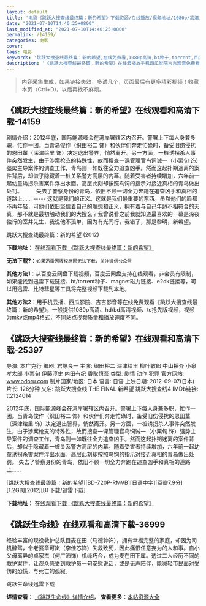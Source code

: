 ```yaml
---
layout: default
title: '电影《跳跃大搜查线最终篇：新的希望》下载资源/在线播放/视频地址/1080p/高清/蓝光'
date: "2021-07-10T14:40:25+0800"
last_modified_at: "2021-07-10T14:40:25+0800"
permalink: /14159/
categories: 电影
cover:
tags: 电影
keywords: '跳跃大搜查线最终篇：新的希望,在线免费看,1080p高清,bt种子,torrent,百度云盘,magnet,磁力链,迅雷下载资源'
description: '《跳跃大搜查线最终篇：新的希望》在线云播放手机西瓜影院吉吉影音免费看，1080p高清bd/hd未删减完整版和tc抢先枪版，mkv/mp4格式，附带bt/torrent种子、magnet/磁力链、百度云盘、网盘资源迅雷下载链接'
---
```


>内容采集生成，如果链接失效，多试几个，页面最后有更多精彩视频！收藏本页（Ctrl+D)，以后再找不麻烦。


## 《跳跃大搜查线最终篇：新的希望》在线观看和高清下载-14159

剧情介绍：2012年底，国际能源峰会在湾岸署辖区内召开。警署上下每人身兼多职，忙作一团。当青岛俊作（织田裕二 饰）和伙伴们奔走忙碌时，备受旧伤侵扰的恩田蓳（深津绘里 饰）决定退出警界，悄然离开。另一方面，一桩诱拐杀人事件突然发生，由于涉案枪支的特殊性，故而搜查一课管理官鸟饲诚一（小栗旬 饰）强势主导案件的调查工作，青岛则一如既往全力追查凶手。然而这起扑朔迷离的案件背后，却似乎隐藏着一桩关系警方高层的内幕。随着受害者持续增加，六年前一起幼童诱拐杀害案件浮出水面。高层此刻却按照鸟饲的指示对接近真相的青岛做出处罚。  　　失去了警察身份的青岛，依旧不顾一切全力奔跑在追查凶手和真相的道路上…… ----- 这就是我们的正义。这就是我们最重要的东西。虽然他们的脸都不再年轻，可他们依旧坚信着自己的理想和正义，拥有着与自己年龄不相符合的天真，那不就是最初触动我们的大搜么？我曾说看之前我就知道最喜欢的一幕是深夜独行的室井先生，我说他不孤单，因为有光同行，我错了，那是黎明，新希望。


跳跃大搜查线最终篇：新的希望 (2012)

**下载地址**： [在线观看下载 《跳跃大搜查线最终篇：新的希望》](https://www.btbtdy.me/btdy/dy5385.html) 


**无法下载?**：`如果迅雷因版权原因无法下载，关注微信公众号 `

**其他方法1**：从百度云网盘下载视频，百度云网盘支持在线观看，非会员有限制，如果能找到迅雷下载链接、bt/torrent种子、magnet磁力链接、e2dk链接等，可以用迅雷、比特彗星等工具将完整视频下载到本地。

**其他方法2**：用手机云播、西瓜影院、吉吉影音等在线免费观看《跳跃大搜查线最终篇：新的希望》，一般提供1080p高清、hd/bd高清视频、tc抢先版视频，视频为mkv或mp4格式，不同站点视频质量和播放速度不同。


## 《跳跃大搜查线最终篇：新的希望》在线观看和高清下载-25397

导演: 本广克行 编剧: 君塚良一 主演: 织田裕二 深津绘里 柳叶敏郎 中山裕介 小泉孝太郎 小栗旬 伊藤淳史 内田有纪 香取慎吾 类型: 剧情 动作 犯罪 官方网站: www.odoru.com 制片国家/地区: 日本 语言: 日语 上映日期: 2012-09-07(日本) 片长: 126分钟 又名: 跳跃大搜查线 THE FINAL 新希望 跳跃大搜查线4 IMDb链接: tt2124014

2012年底，国际能源峰会在湾岸署辖区内召开。警署上下每人身兼多职，忙作一团。当青岛俊作（织田裕二 饰）和伙伴们奔走忙碌时，备受旧伤侵扰的恩田蓳（深津绘里 饰）决定退出警界，悄然离开。另一方面，一桩诱拐杀人事件突然发生，由于涉案枪支的特殊性，故而搜查一课管理官鸟饲诚一（小栗旬 饰）强势主导案件的调查工作，青岛则一如既往全力追查凶手。然而这起扑朔迷离的案件背后，却似乎隐藏着一桩关系警方高层的内幕。随着受害者持续增加，六年前一起幼童诱拐杀害案件浮出水面。高层此刻却按照鸟饲的指示对接近真相的青岛做出处罚。 失去了警察身份的青岛，依旧不顾一切全力奔跑在追查凶手和真相的道路上……


[跳跃大搜查线最终篇：新的希望][BD-720P-RMVB][日语中字][豆瓣7.9分][1.2GB][2012][BT下载/迅雷下载]

**下载地址**： [在线观看下载 《跳跃大搜查线最终篇：新的希望》](https://www.btdx8.com/torrent/the_final_2012.html) 


## 《跳跃生命线》在线观看和高清下载-36999

经验丰富的现役救护总队目麦在田（马德钟饰），拥有幸福完整的家庭，却因为司机醉驾，令老婆章可岚（李佳芯饰）失救致死，因此痛恨任意妄为的人和事。自小父母离异的卓家杰（何广沛饰）机缘巧合，成为麦在田下属。透过二人经历不同的救护案件，让观众感受到救护员一句安慰说话，或是无声陪伴，能减轻市民面对受伤的恐慌，与死亡的孤寂。


跳跃生命线迅雷下载

**详情查看**： [《跳跃生命线》详情介绍](/movie/36999/)， **查看更多**：[本站资源大全](/movie/t/all/)

